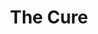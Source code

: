 ---
title: "The Cure"
summary: "English new wave / post-punk / pop rock band founded in 1976 in Crawley, West Sussex. The band was initially called Malice in 1976, Easy Cure in 1977, and finally The Cure in 1978. The band has seen many line-up changes but Robert Smith has been the frontman / songwriter / vocalist / guitarist throughout their existence. Inducted into the Rock And Roll Hall Of Fame in 2019. Line-ups: Robert Smith, vocals Michael Dempsey, bass Lol Tolhurst, drums/keyboards Simon Gallup, bass Matthieu Hartley, keyboards Phil Thornalley, bass Andy Anderson, drums Porl Thompson, saxophone/guitar/keyboards Boris Williams, drums Roger O'Donnell, keyboards Perry Bamonte, guitar/keyboards Jason Cooper, drums Reeves Gabrels, guitar"
image: "the-cure.jpg"
apple_music_artist_url: "None"
wikipedia_url: "none"
---